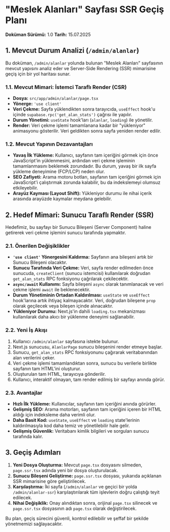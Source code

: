 # "Meslek Alanları" Sayfası SSR Geçiş Planı

**Doküman Sürümü:** 1.0
**Tarih:** 15.07.2025

## 1. Mevcut Durum Analizi (`/admin/alanlar`)

Bu doküman, `/admin/alanlar` yolunda bulunan "Meslek Alanları" sayfasının mevcut yapısını analiz eder ve Server-Side Rendering (SSR) mimarisine geçiş için bir yol haritası sunar.

### 1.1. Mevcut Mimari: İstemci Taraflı Render (CSR)

- **Dosya:** `src/app/admin/alanlar/page.tsx`
- **Yönerge:** `'use client'`
- **Veri Çekme:** Sayfa yüklendikten sonra tarayıcıda, `useEffect` hook'u içinde `supabase.rpc('get_alan_stats')` çağrısı ile yapılır.
- **Durum Yönetimi:** `useState` hook'ları (`alanlar`, `loading`) ile yönetilir.
- **Render:** Veri çekme işlemi tamamlanana kadar bir "yükleniyor" animasyonu gösterilir. Veri geldikten sonra sayfa yeniden render edilir.

### 1.2. Mevcut Yapının Dezavantajları

- **Yavaş İlk Yükleme:** Kullanıcı, sayfanın tam içeriğini görmek için önce JavaScript'in yüklenmesini, ardından veri çekme işleminin tamamlanmasını beklemek zorundadır. Bu durum, yavaş bir ilk sayfa yükleme deneyimine (FCP/LCP) neden olur.
- **SEO Zafiyeti:** Arama motoru botları, sayfanın tam içeriğini görmek için JavaScript'i çalıştırmak zorunda kalabilir, bu da indekslemeyi olumsuz etkileyebilir.
- **Arayüz Kayması (Layout Shift):** Yükleniyor durumu ile nihai içerik arasında arayüzde kaymalar meydana gelebilir.

## 2. Hedef Mimari: Sunucu Taraflı Render (SSR)

Hedefimiz, bu sayfayı bir Sunucu Bileşeni (Server Component) haline getirerek veri çekme işlemini sunucu tarafında yapmaktır.

### 2.1. Önerilen Değişiklikler

- **`'use client'` Yönergesini Kaldırma:** Sayfanın ana bileşeni artık bir Sunucu Bileşeni olacaktır.
- **Sunucu Tarafında Veri Çekme:** Veri, sayfa render edilmeden önce sunucuda, `createClient` (sunucu istemcisi) kullanılarak doğrudan `get_alan_stats` RPC fonksiyonu çağrılarak çekilecektir.
- **`async/await` Kullanımı:** Sayfa bileşeni `async` olarak tanımlanacak ve veri çekme işlemi `await` ile beklenecektir.
- **Durum Yönetiminin Ortadan Kaldırılması:** `useState` ve `useEffect` hook'larına artık ihtiyaç kalmayacaktır. Veri, doğrudan bileşene `prop` olarak geçilecek veya bileşen içinde alınacaktır.
- **Yükleniyor Durumu:** Next.js'in dahili `loading.tsx` mekanizması kullanılarak daha akıcı bir yüklenme deneyimi sağlanabilir.

### 2.2. Yeni İş Akışı

1.  Kullanıcı `/admin/alanlar` sayfasına istekte bulunur.
2.  Next.js sunucusu, `AlanlarPage` sunucu bileşenini render etmeye başlar.
3.  Sunucu, `get_alan_stats` RPC fonksiyonunu çağırarak veritabanından alan verilerini çeker.
4.  Veri çekme işlemi tamamlandıktan sonra, sunucu bu verilerle birlikte sayfanın tam HTML'ini oluşturur.
5.  Oluşturulan tam HTML, tarayıcıya gönderilir.
6.  Kullanıcı, interaktif olmayan, tam render edilmiş bir sayfayı anında görür.

### 2.3. Avantajlar

- **Hızlı İlk Yükleme:** Kullanıcılar, sayfanın tam içeriğini anında görürler.
- **Gelişmiş SEO:** Arama motorları, sayfanın tam içeriğini içeren bir HTML aldığı için indeksleme daha verimli olur.
- **Daha Basit Kod:** `useState`, `useEffect` ve `loading` state'lerinin kaldırılmasıyla kod daha temiz ve yönetilebilir hale gelir.
- **Gelişmiş Güvenlik:** Veritabanı kimlik bilgileri ve sorguları sunucu tarafında kalır.

## 3. Geçiş Adımları

1.  **Yeni Dosya Oluşturma:** Mevcut `page.tsx` dosyasını silmeden, `page.ssr.tsx` adında yeni bir dosya oluşturulacak.
2.  **Sunucu Bileşeni Geliştirme:** `page.ssr.tsx` dosyası, yukarıda açıklanan SSR mimarisine göre geliştirilecek.
3.  **Karşılaştırma:** İki sayfa (`/admin/alanlar` ve geçici bir yolda `/admin/alanlar-ssr`) karşılaştırılarak tüm işlevlerin doğru çalıştığı teyit edilecek.
4.  **Nihai Değişiklik:** Onay alındıktan sonra, orijinal `page.tsx` silinecek ve `page.ssr.tsx` dosyasının adı `page.tsx` olarak değiştirilecek.

Bu plan, geçiş sürecini güvenli, kontrol edilebilir ve şeffaf bir şekilde yönetmemizi sağlayacaktır.
